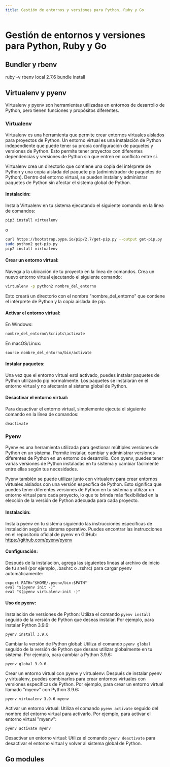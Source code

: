```yaml
---
title: Gestión de entornos y versiones para Python, Ruby y Go
---
```

# Gestión de entornos y versiones para Python, Ruby y Go

## Bundler y rbenv
ruby -v
rbenv local 2.7.6
bundle install

## Virtualenv y pyenv

Virtualenv y pyenv son herramientas utilizadas en entornos de desarrollo de Python, pero tienen funciones y propósitos diferentes.

### Virtualenv

Virtualenv es una herramienta que permite crear entornos virtuales aislados para proyectos de Python. Un entorno virtual es una instalación de Python independiente que puede tener su propia configuración de paquetes y versiones de Python. Esto permite tener proyectos con diferentes dependencias y versiones de Python sin que entren en conflicto entre sí.

Virtualenv crea un directorio que contiene una copia del intérprete de Python y una copia aislada del paquete pip (administrador de paquetes de Python). Dentro del entorno virtual, se pueden instalar y administrar paquetes de Python sin afectar el sistema global de Python.


#### Instalación:

Instala Virtualenv en tu sistema ejecutando el siguiente comando en la línea de comandos:

```bash
pip3 install virtualenv
```

o

```bash
curl https://bootstrap.pypa.io/pip/2.7/get-pip.py --output get-pip.py
sudo python2 get-pip.py
pip2 install virtualenv
```

#### Crear un entorno virtual:
Navega a la ubicación de tu proyecto en la línea de comandos. Crea un nuevo entorno virtual ejecutando el siguiente comando:

```bash
virtualenv -p python2 nombre_del_entorno
```

Esto creará un directorio con el nombre "nombre_del_entorno" que contiene el intérprete de Python y la copia aislada de pip.


#### Activar el entorno virtual:

En Windows:

```cmd
nombre_del_entorno\Scripts\activate
```

En macOS/Linux:

```shell
source nombre_del_entorno/bin/activate
```


#### Instalar paquetes:

Una vez que el entorno virtual está activado, puedes instalar paquetes de Python utilizando pip normalmente. Los paquetes se instalarán en el entorno virtual y no afectarán al sistema global de Python.


#### Desactivar el entorno virtual:

Para desactivar el entorno virtual, simplemente ejecuta el siguiente comando en la línea de comandos:

```
deactivate
```


### Pyenv


Pyenv es una herramienta utilizada para gestionar múltiples versiones de Python en un sistema. Permite instalar, cambiar y administrar versiones diferentes de Python en un entorno de desarrollo. Con pyenv, puedes tener varias versiones de Python instaladas en tu sistema y cambiar fácilmente entre ellas según tus necesidades.

Pyenv también se puede utilizar junto con virtualenv para crear entornos virtuales aislados con una versión específica de Python. Esto significa que puedes tener diferentes versiones de Python en tu sistema y utilizar un entorno virtual para cada proyecto, lo que te brinda más flexibilidad en la elección de la versión de Python adecuada para cada proyecto.


#### Instalación:
Instala pyenv en tu sistema siguiendo las instrucciones específicas de instalación según tu sistema operativo. Puedes encontrar las instrucciones en el repositorio oficial de pyenv en GitHub: <https://github.com/pyenv/pyenv>


#### Configuración:
Después de la instalación, agrega las siguientes líneas al archivo de inicio de tu shell (por ejemplo, .bashrc o .zshrc) para cargar pyenv automáticamente:

```
export PATH="$HOME/.pyenv/bin:$PATH"
eval "$(pyenv init -)"
eval "$(pyenv virtualenv-init -)"
```


#### Uso de pyenv:
Instalación de versiones de Python:
Utiliza el comando `pyenv install` seguido de la versión de Python que deseas instalar. Por ejemplo, para instalar Python 3.9.6:

```
pyenv install 3.9.6
```

Cambiar la versión de Python global:
Utiliza el comando `pyenv global` seguido de la versión de Python que deseas utilizar globalmente en tu sistema. Por ejemplo, para cambiar a Python 3.9.6:

```
pyenv global 3.9.6
```

Crear un entorno virtual con pyenv y virtualenv:
Después de instalar pyenv y virtualenv, puedes combinarlos para crear entornos virtuales con versiones específicas de Python. Por ejemplo, para crear un entorno virtual llamado "myenv" con Python 3.9.6:

```
pyenv virtualenv 3.9.6 myenv
```

Activar un entorno virtual:
Utiliza el comando `pyenv activate` seguido del nombre del entorno virtual para activarlo. Por ejemplo, para activar el entorno virtual "myenv":

```
pyenv activate myenv
```

Desactivar un entorno virtual:
Utiliza el comando `pyenv deactivate` para desactivar el entorno virtual y volver al sistema global de Python.


## Go modules